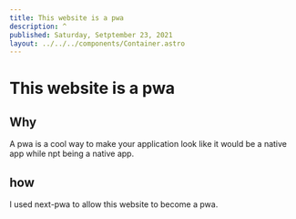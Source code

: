 ```yaml
---
title: This website is a pwa
description: ^
published: Saturday, Setptember 23, 2021
layout: ../../../components/Container.astro
---
```


# This website is a pwa

## Why

A pwa is a cool way to make your application look like it would be a native app while npt being a native app.

## how

I used next-pwa to allow this website to become a pwa.
